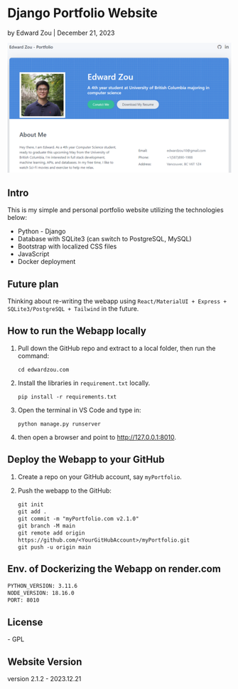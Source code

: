 # Django Portfolio Website

by Edward Zou | December 21, 2023



![forepage](static/images/forepage.png)



## Intro

This is my simple and personal portfolio website utilizing the technologies below:

* Python - Django
* Database with SQLite3 (can switch to PostgreSQL, MySQL)
* Bootstrap with localized CSS files
* JavaScript
* Docker deployment



## Future plan

Thinking about re-writing the webapp using `React/MaterialUI + Express + SQLite3/PostgreSQL + Tailwind` in the future.



## How to run the Webapp locally

1. Pull down the GitHub repo and extract to a local folder, then run the command:

   ```
   cd edwardzou.com
   ```

2. Install the libraries in `requirement.txt` locally.

   ```
   pip install -r requirements.txt
   ```

3. Open the terminal in VS Code and type in:

   ```
   python manage.py runserver
   ```

4. then open a browser and point to http://127.0.0.1:8010.



## Deploy the Webapp to your GitHub

1. Create a repo on your GitHub account, say `myPortfolio`.

2. Push the webapp to the GitHub:

   ```
   git init
   git add .
   git commit -m "myPortfolio.com v2.1.0"
   git branch -M main
   git remote add origin https://github.com/<YourGitHubAccount>/myPortfolio.git
   git push -u origin main
   ```



## Env. of Dockerizing the Webapp on render.com

```
PYTHON_VERSION: 3.11.6
NODE_VERSION: 18.16.0
PORT: 8010
```



## License

\- GPL



## Website Version

version 2.1.2 - 2023.12.21
